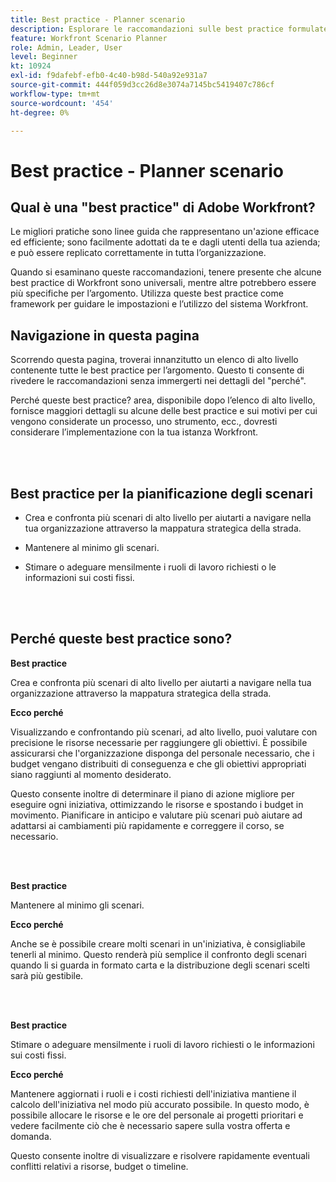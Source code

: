 ```yaml
---
title: Best practice - Planner scenario
description: Esplorare le raccomandazioni sulle best practice formulate dagli esperti di Adobe Workfront relative allo strumento per la pianificazione degli scenari .
feature: Workfront Scenario Planner
role: Admin, Leader, User
level: Beginner
kt: 10924
exl-id: f9dafebf-efb0-4c40-b98d-540a92e931a7
source-git-commit: 444f059d3cc26d8e3074a7145bc5419407c786cf
workflow-type: tm+mt
source-wordcount: '454'
ht-degree: 0%

---
```


# Best practice - Planner scenario

## Qual è una &quot;best practice&quot; di Adobe Workfront?

Le migliori pratiche sono linee guida che rappresentano un&#39;azione efficace ed efficiente; sono facilmente adottati da te e dagli utenti della tua azienda; e può essere replicato correttamente in tutta l’organizzazione.

Quando si esaminano queste raccomandazioni, tenere presente che alcune best practice di Workfront sono universali, mentre altre potrebbero essere più specifiche per l’argomento. Utilizza queste best practice come framework per guidare le impostazioni e l’utilizzo del sistema Workfront.

## Navigazione in questa pagina

Scorrendo questa pagina, troverai innanzitutto un elenco di alto livello contenente tutte le best practice per l’argomento. Questo ti consente di rivedere le raccomandazioni senza immergerti nei dettagli del &quot;perché&quot;.

Perché queste best practice? area, disponibile dopo l’elenco di alto livello, fornisce maggiori dettagli su alcune delle best practice e sui motivi per cui vengono considerate un processo, uno strumento, ecc., dovresti considerare l’implementazione con la tua istanza Workfront.

</br>
</br>

## Best practice per la pianificazione degli scenari

* Crea e confronta più scenari di alto livello per aiutarti a navigare nella tua organizzazione attraverso la mappatura strategica della strada.

* Mantenere al minimo gli scenari.

* Stimare o adeguare mensilmente i ruoli di lavoro richiesti o le informazioni sui costi fissi.

</br>
</br>

## Perché queste best practice sono?

**Best practice**

Crea e confronta più scenari di alto livello per aiutarti a navigare nella tua organizzazione attraverso la mappatura strategica della strada.



**Ecco perché**

Visualizzando e confrontando più scenari, ad alto livello, puoi valutare con precisione le risorse necessarie per raggiungere gli obiettivi. È possibile assicurarsi che l&#39;organizzazione disponga del personale necessario, che i budget vengano distribuiti di conseguenza e che gli obiettivi appropriati siano raggiunti al momento desiderato.



Questo consente inoltre di determinare il piano di azione migliore per eseguire ogni iniziativa, ottimizzando le risorse e spostando i budget in movimento. Pianificare in anticipo e valutare più scenari può aiutare ad adattarsi ai cambiamenti più rapidamente e correggere il corso, se necessario.

</br>
</br>

**Best practice**

Mantenere al minimo gli scenari.



**Ecco perché**

Anche se è possibile creare molti scenari in un&#39;iniziativa, è consigliabile tenerli al minimo. Questo renderà più semplice il confronto degli scenari quando li si guarda in formato carta e la distribuzione degli scenari scelti sarà più gestibile.

</br>
</br>

**Best practice**

Stimare o adeguare mensilmente i ruoli di lavoro richiesti o le informazioni sui costi fissi.

**Ecco perché**

Mantenere aggiornati i ruoli e i costi richiesti dell&#39;iniziativa mantiene il calcolo dell&#39;iniziativa nel modo più accurato possibile. In questo modo, è possibile allocare le risorse e le ore del personale ai progetti prioritari e vedere facilmente ciò che è necessario sapere sulla vostra offerta e domanda.



Questo consente inoltre di visualizzare e risolvere rapidamente eventuali conflitti relativi a risorse, budget o timeline.
